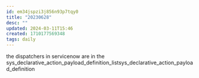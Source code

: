 ```yaml
---
id: em34jspzi3j856n93p7tqy0
title: "20230628"
desc: ""
updated: 2024-03-11T15:46
created: 1710177569348
tags: daily
---
```

the dispatchers in servicenow are in the sys_declarative_action_payload_definition_listsys_declarative_action_payload_definition